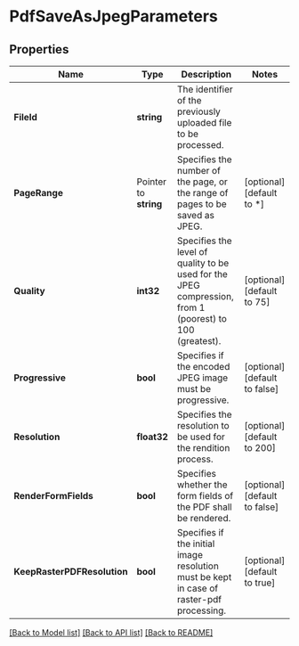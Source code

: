 # PdfSaveAsJpegParameters

## Properties

Name | Type | Description | Notes
------------ | ------------- | ------------- | -------------
**FileId** | **string** | The identifier of the previously uploaded file to be processed. | 
**PageRange** | Pointer to **string** | Specifies the number of the page, or the range of pages to be saved as JPEG. | [optional] [default to *]
**Quality** | **int32** | Specifies the level of quality to be used for the JPEG compression, from 1 (poorest) to 100 (greatest). | [optional] [default to 75]
**Progressive** | **bool** | Specifies if the encoded JPEG image must be progressive. | [optional] [default to false]
**Resolution** | **float32** | Specifies the resolution to be used for the rendition process. | [optional] [default to 200]
**RenderFormFields** | **bool** | Specifies whether the form fields of the PDF shall be rendered. | [optional] [default to false]
**KeepRasterPDFResolution** | **bool** | Specifies if the initial image resolution must be kept in case of raster-pdf processing. | [optional] [default to true]

[[Back to Model list]](../README.md#documentation-for-models) [[Back to API list]](../README.md#documentation-for-api-endpoints) [[Back to README]](../README.md)


